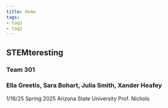 ```yaml
---
title: Home
tags:
- tag1
- tag2
---
```



## STEMteresting
### Team 301
### Ella Greetis, Sara Bohart, Julia Smith, Xander Heafey
1/16/25
Spring 2025
Arizona State University
Prof. Nichols

